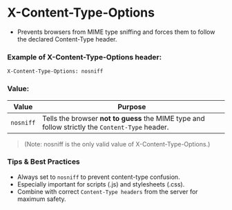 # X-Content-Type-Options

- Prevents browsers from MIME type sniffing and forces them to follow the declared Content-Type header.

### Example of X-Content-Type-Options header:

    X-Content-Type-Options: nosniff

### Value:

| Value     | Purpose                                                                                         |
| --------- | ----------------------------------------------------------------------------------------------- |
| `nosniff` | Tells the browser **not to guess** the MIME type and follow strictly the `Content-Type` header. |

> (Note: nosniff is the only valid value of X-Content-Type-Options.)

### Tips & Best Practices

- Always set to `nosniff` to prevent content-type confusion.
- Especially important for scripts (.js) and stylesheets (.css).
- Combine with correct `Content-Type headers` from the server for maximum safety.
